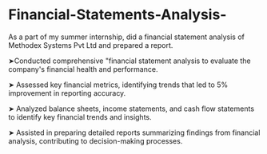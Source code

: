 # Financial-Statements-Analysis-
As a part of my summer internship, did a financial statement analysis of Methodex Systems Pvt Ltd and prepared a report. 

➤Conducted comprehensive "financial statement analysis to evaluate the company's financial health and performance.

➤ Assessed key financial metrics, identifying trends that led to 5% improvement in reporting accuracy.

➤ Analyzed balance sheets, income statements, and cash flow statements to identify key financial trends and insights.

➤ Assisted in preparing detailed reports summarizing findings from financial analysis, contributing to decision-making processes.
